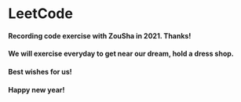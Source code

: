 # LeetCode
#### Recording code exercise with ZouSha in 2021. Thanks!
#### We will exercise everyday to get near our dream, hold a dress shop.
#### Best wishes for us!
#### Happy new year!